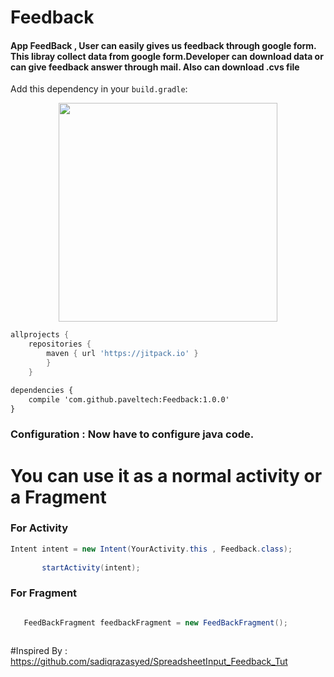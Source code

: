# Feedback
<h4> App FeedBack , User can easily gives us feedback through google form. This libray collect data from google form.Developer can
download data or can give feedback answer through mail. Also can download .cvs file</h4>

Add this dependency in your `build.gradle`: 





<p align="center">
  <img src="https://raw.githubusercontent.com/paveltech/Feedback/master/device-2018-01-15-002425.png" width="350"/>
</p>


```groovy
allprojects {
	repositories {
		maven { url 'https://jitpack.io' }
		}
	}
```

```xml
dependencies {
    compile 'com.github.paveltech:Feedback:1.0.0'
}
```

### Configuration : Now have to configure java code.

# You can use it as a normal activity or a Fragment 
 ### For Activity 
 
 ```java
 Intent intent = new Intent(YourActivity.this , Feedback.class);
       
        startActivity(intent);
```

### For Fragment 

```java

   FeedBackFragment feedbackFragment = new FeedBackFragment();
        
```	

#Inspired By : https://github.com/sadiqrazasyed/SpreadsheetInput_Feedback_Tut

